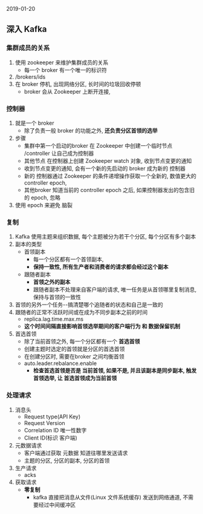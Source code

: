 2019-01-20

## 深入 Kafka

### 集群成员的关系
1. 使用 zookeeper 来维护集群成员的关系
    - 每一个 broker 有一个唯一的标识符
2. /brokers/ids
3. 在 broker 停机, 出现网络分区, 长时间的垃圾回收停顿
    - broker 会从 Zookeeper 上断开连接, 

### 控制器
1. 就是一个 broker
    - 除了负责一般 broker 的功能之外, **还负责分区首领的选举**
2. 步骤
    - 集群中第一个启动的broker 在 Zookeeper 中创建一个临时节点 /controller 让自己成为控制器
    - 其他节点 在控制器上创建 Zookeeper watch 对象, 收到节点变更的通知
    - 收到节点变更的通知, 会有一个新的先启动的 broker 成为新的 控制器
    - 新的 控制器通过 Zookeeper 的条件递增操作获取一个全新的, 数值更大的 controller epoch, 
    - 其他broker 知道当前的 controller epoch 之后, 如果控制器发出的包含旧的 epoch, 忽略
3. 使用 epoch 来避免 脑裂


### 复制
1. Kafka 使用主题来组织数据, 每个主题被分为若干个分区, 每个分区有多个副本
2. 副本的类型
    - 首领副本
        - 每一个分区都有一个首领副本, 
        - **保持一致性, 所有生产者和消费者的请求都会经过这个副本**
    - 跟随者副本
        - **首领之外的副本**
        - 跟随者副本不处理来自客户端的请求, 唯一任务是从首领哪里复制消息, 保持与首领的一致性
3. 首领的另外一个任务--搞清楚哪个追随者的状态和自己是一致的
4. 跟随者的正常不活跃时间或在成为不同步副本之前的时间
    - replica.lag.time.max.ms
    - **这个时间间隔直接影响首领选举期间的客户端行为 和 数据保留机制**
5. 首选首领
    - 除了当前首领之外, 每一个分区都有一个 **首选首领**
    - 创建主题时选定的首领就是分区的首选首领
    - 在创建分区时, 需要在broker 之间均衡首领
    - auto.leader.rebalance.enable
        - **检查首选首领是否是 当前首领, 如果不是, 并且该副本是同步副本, 触发首领选举, 让 首选首领成为当前首领**
        
### 处理请求
1. 消息头
    - Request type(API Key)
    - Request Version
    - Correlation ID 唯一性数字
    - Client ID(标识 客户端)
2. 元数据请求
    - 客户端通过获取 元数据 知道往哪里发送请求
    - 主题的分区, 分区的副本, 分区的首领
3. 生产请求
    - acks
4. 获取请求
    - **零复制**
        - kafka 直接把消息从文件(Linux 文件系统缓存) 发送到网络通道, 不需要经过中间缓冲区